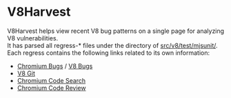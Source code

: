 # V8Harvest  
V8Harvest helps view recent V8 bug patterns on a single page for analyzing V8 vulnerabilities.  
It has parsed all regress-* files under the directory of [src/v8/test/mjsunit/](https://cs.chromium.org/chromium/src/v8/test/mjsunit/).  
Each regress contains the following links related to its own information:  

* [Chromium Bugs](https://bugs.chromium.org/p/chromium/issues) / [V8 Bugs](https://bugs.chromium.org/p/v8/issues)  
* [V8 Git](https://chromium.googlesource.com/v8/v8/+/master/test/mjsunit/)  
* [Chromium Code Search](https://cs.chromium.org/chromium/src/v8/test/mjsunit/)  
* [Chromium Code Review](https://chromium-review.googlesource.com)  




